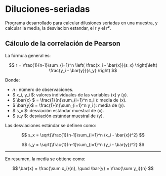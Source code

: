 # Diluciones-seriadas
Programa desarrollado para calcular dilusiones seriadas en una muestra, y calcular la media, la desviacion estandar, el r y el r².

## Cálculo de la correlación de Pearson
La fórmula general es:

$$
r = \frac{1}{n-1}\sum_{i=1}^n \left( \frac{x_i - \bar{x}}{s_x} \right)\left( \frac{y_i - \bar{y}}{s_y} \right)
$$

Donde:

- $n$ : número de observaciones.  
- $ x_i, y_i $: valores individuales de las variables \(x\) y \(y\).  
- $ \bar{x} $ = \frac{1}{n}\sum_{i=1}^n x_i \): media de \(x\).  
- $ \bar{y}$ = \frac{1}{n}\sum_{i=1}^n y_i \): media de \(y\).  
- $ s_x $: desviación estándar muestral de \(x\).  
- $ s_y $: desviación estándar muestral de \(y\).  

Las desviaciones estándar se definen como:

$$
s_x = \sqrt{\frac{1}{n-1}\sum_{i=1}^n (x_i - \bar{x})^2}
$$

$$
s_y = \sqrt{\frac{1}{n-1}\sum_{i=1}^n (y_i - \bar{y})^2}
$$

---

En resumen, la media se obtiene como:

$$
\bar{x} = \frac{\sum x_i}{n}, \quad \bar{y} = \frac{\sum y_i}{n}
$$

